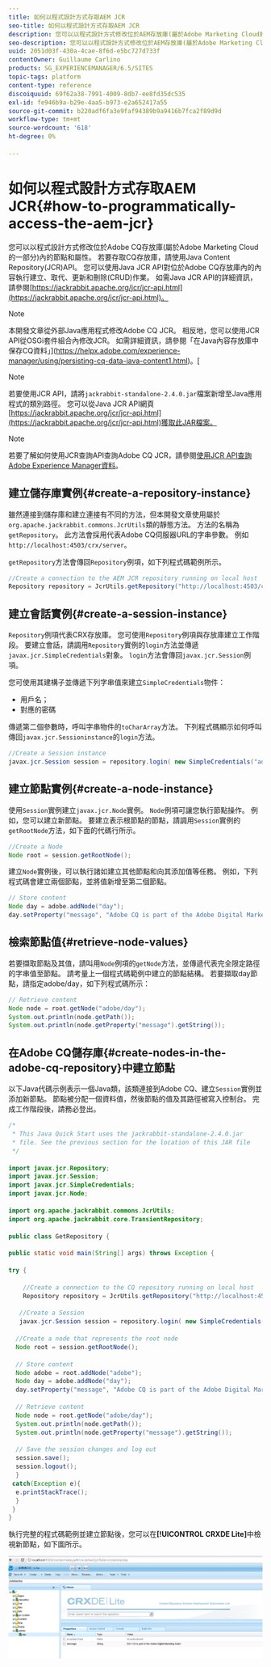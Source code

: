```yaml
---
title: 如何以程式設計方式存取AEM JCR
seo-title: 如何以程式設計方式存取AEM JCR
description: 您可以以程式設計方式修改位於AEM存放庫(屬於Adobe Marketing Cloud的一部分)內的節點和屬性
seo-description: 您可以以程式設計方式修改位於AEM存放庫(屬於Adobe Marketing Cloud的一部分)內的節點和屬性
uuid: 2051d03f-430a-4cae-8f6d-e5bc727d733f
contentOwner: Guillaume Carlino
products: SG_EXPERIENCEMANAGER/6.5/SITES
topic-tags: platform
content-type: reference
discoiquuid: 69f62a38-7991-4009-8db7-ee8fd35dc535
exl-id: fe946b9a-b29e-4aa5-b973-e2a652417a55
source-git-commit: b220adf6fa3e9faf94389b9a9416b7fca2f89d9d
workflow-type: tm+mt
source-wordcount: '618'
ht-degree: 0%

---
```


# 如何以程式設計方式存取AEM JCR{#how-to-programmatically-access-the-aem-jcr}

您可以以程式設計方式修改位於Adobe CQ存放庫(屬於Adobe Marketing Cloud的一部分)內的節點和屬性。 若要存取CQ存放庫，請使用Java Content Repository(JCR)API。 您可以使用Java JCR API對位於Adobe CQ存放庫內的內容執行建立、取代、更新和刪除(CRUD)作業。 如需Java JCR API的詳細資訊，請參閱[https://jackrabbit.apache.org/jcr/jcr-api.html](https://jackrabbit.apache.org/jcr/jcr-api.html)。

>[!NOTE]
>
>本開發文章從外部Java應用程式修改Adobe CQ JCR。 相反地，您可以使用JCR API從OSGi套件組合內修改JCR。 如需詳細資訊，請參閱「在Java內容存放庫中保存CQ資料」](https://helpx.adobe.com/experience-manager/using/persisting-cq-data-java-content1.html)。[

>[!NOTE]
>
>若要使用JCR API，請將`jackrabbit-standalone-2.4.0.jar`檔案新增至Java應用程式的類別路徑。 您可以從Java JCR API網頁[https://jackrabbit.apache.org/jcr/jcr-api.html](https://jackrabbit.apache.org/jcr/jcr-api.html)獲取此JAR檔案。

>[!NOTE]
>
>若要了解如何使用JCR查詢API查詢Adobe CQ JCR，請參閱[使用JCR API查詢Adobe Experience Manager資料](https://helpx.adobe.com/experience-manager/using/querying-experience-manager-data-using1.html)。

## 建立儲存庫實例{#create-a-repository-instance}

雖然連接到儲存庫和建立連接有不同的方法，但本開發文章使用屬於`org.apache.jackrabbit.commons.JcrUtils`類的靜態方法。 方法的名稱為`getRepository`。 此方法會採用代表Adobe CQ伺服器URL的字串參數。 例如`http://localhost:4503/crx/server`。

`getRepository`方法會傳回`Repository`例項，如下列程式碼範例所示。

```java
//Create a connection to the AEM JCR repository running on local host
Repository repository = JcrUtils.getRepository("http://localhost:4503/crx/server");
```

## 建立會話實例{#create-a-session-instance}

`Repository`例項代表CRX存放庫。 您可使用`Repository`例項與存放庫建立工作階段。 要建立會話，請調用`Repository`實例的`login`方法並傳遞`javax.jcr.SimpleCredentials`對象。 `login`方法會傳回`javax.jcr.Session`例項。

您可使用其建構子並傳遞下列字串值來建立`SimpleCredentials`物件：

* 用戶名；
* 對應的密碼

傳遞第二個參數時，呼叫字串物件的`toCharArray`方法。 下列程式碼顯示如何呼叫傳回`javax.jcr.Sessioninstance`的`login`方法。

```java
//Create a Session instance
javax.jcr.Session session = repository.login( new SimpleCredentials("admin", "admin".toCharArray()));
```

## 建立節點實例{#create-a-node-instance}

使用`Session`實例建立`javax.jcr.Node`實例。 `Node`例項可讓您執行節點操作。 例如，您可以建立新節點。 要建立表示根節點的節點，請調用`Session`實例的`getRootNode`方法，如下面的代碼行所示。

```java
//Create a Node
Node root = session.getRootNode();
```

建立`Node`實例後，可以執行諸如建立其他節點和向其添加值等任務。 例如，下列程式碼會建立兩個節點，並將值新增至第二個節點。

```java
// Store content
Node day = adobe.addNode("day");
day.setProperty("message", "Adobe CQ is part of the Adobe Digital Marketing Suite!");
```

## 檢索節點值{#retrieve-node-values}

若要擷取節點及其值，請叫用`Node`例項的`getNode`方法，並傳遞代表完全限定路徑的字串值至節點。 請考量上一個程式碼範例中建立的節點結構。 若要擷取day節點，請指定adobe/day，如下列程式碼所示：

```java
// Retrieve content
Node node = root.getNode("adobe/day");
System.out.println(node.getPath());
System.out.println(node.getProperty("message").getString());
```

## 在Adobe CQ儲存庫{#create-nodes-in-the-adobe-cq-repository}中建立節點

以下Java代碼示例表示一個Java類，該類連接到Adobe CQ、建立`Session`實例並添加新節點。 節點被分配一個資料值，然後節點的值及其路徑被寫入控制台。 完成工作階段後，請務必登出。

```java
/*
 * This Java Quick Start uses the jackrabbit-standalone-2.4.0.jar
 * file. See the previous section for the location of this JAR file
 */

import javax.jcr.Repository;
import javax.jcr.Session;
import javax.jcr.SimpleCredentials;
import javax.jcr.Node;

import org.apache.jackrabbit.commons.JcrUtils;
import org.apache.jackrabbit.core.TransientRepository;

public class GetRepository {

public static void main(String[] args) throws Exception {

try {

    //Create a connection to the CQ repository running on local host
    Repository repository = JcrUtils.getRepository("http://localhost:4503/crx/server");

   //Create a Session
   javax.jcr.Session session = repository.login( new SimpleCredentials("admin", "admin".toCharArray()));

  //Create a node that represents the root node
  Node root = session.getRootNode();

  // Store content
  Node adobe = root.addNode("adobe");
  Node day = adobe.addNode("day");
  day.setProperty("message", "Adobe CQ is part of the Adobe Digital Marketing Suite!");

  // Retrieve content
  Node node = root.getNode("adobe/day");
  System.out.println(node.getPath());
  System.out.println(node.getProperty("message").getString());

  // Save the session changes and log out
  session.save();
  session.logout();
  }
 catch(Exception e){
  e.printStackTrace();
  }
 }
}
```

執行完整的程式碼範例並建立節點後，您可以在&#x200B;**[!UICONTROL CRXDE Lite]**&#x200B;中檢視新節點，如下圖所示。

![chlimage_1-68](assets/chlimage_1-68a.png)

